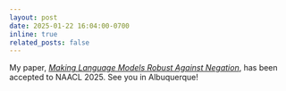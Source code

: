 ```yaml
---
layout: post
date: 2025-01-22 16:04:00-0700
inline: true
related_posts: false
---
```


My paper, [*Making Language Models Robust Against Negation*](https://mhrezaei.com/publications/), has been accepted to NAACL 2025. See you in Albuquerque! 
